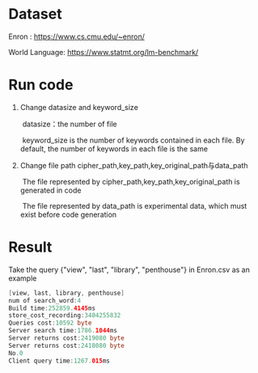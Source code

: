# Dataset

Enron : https://www.cs.cmu.edu/~enron/

World Language: https://www.statmt.org/lm-benchmark/

# Run code

1. Change datasize and keyword_size

   ​	datasize：the number of file

   ​	keyword_size is the number of keywords contained in each file. By default, the number of keywords in each file is the same

2. Change file path cipher_path,key_path,key_original_path与data_path

   ​	The file represented by cipher_path,key_path,key_original_path is generated in code

   ​	The file represented by data_path is experimental data, which must exist before code generation

# Result

Take the query {"view", "last", "library", "penthouse"} in Enron.csv as an example

```java
[view, last, library, penthouse]
num of search_word:4 
Build time:252859.4145ms
store_cost_recording:3404255832
Queries cost:10592 byte
Server search time:1786.1044ms
Server returns cost:2419080 byte
Server returns cost:2418080 byte
No.0 
Client query time:1267.015ms
```

